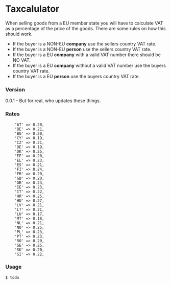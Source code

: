 # Taxcalulator

When selling goods from a EU member state you will have to calculate VAT as a percentage of the price of the goods. There are some rules on how this should work.

  - If the buyer is a NON-EU __company__ use the sellers country VAT rate.
  - If the buyer is a NON-EU __person__ use the sellers country VAT rate.
  - If the buyer is a EU __company__ with a valid VAT number there should be NO VAT.
  - If the buyer is a EU __company__ without a valid VAT number use the buyers country VAT rate.
  - If the buyer is a EU __person__ use the buyers country VAT rate. 

### Version
0.0.1 - But for real, who updates these things.

### Rates
        'AT' => 0.20,
        'BE' => 0.21,
        'BG' => 0.20,
        'CY' => 0.19,
        'CZ' => 0.21,
        'DE' => 0.19,
        'DK' => 0.25,
        'EE' => 0.20,
        'EL' => 0.23,
        'ES' => 0.21,
        'FI' => 0.24,
        'FR' => 0.20,
        'GB' => 0.20,
        'GR' => 0.23,
        'IE' => 0.23,
        'IT' => 0.22,
        'HR' => 0.25,
        'HU' => 0.27,
        'LV' => 0.21,
        'LT' => 0.21,
        'LU' => 0.17,
        'MT' => 0.18,
        'NL' => 0.21,
        'NO' => 0.25,
        'PL' => 0.23,
        'PT' => 0.23,
        'RO' => 0.20,
        'SE' => 0.25,
        'SK' => 0.20,
        'SI' => 0.22,

### Usage

```sh
$ todo
```

